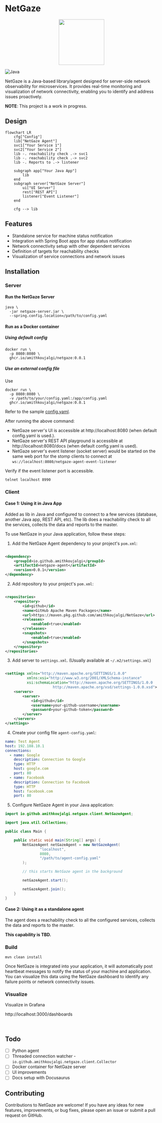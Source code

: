 # NetGaze

<p align="center">
<img width="150px" src="https://raw.githubusercontent.com/NetGaze/NetGaze/main/logo.jpeg" alt=""/>
</p>

![Java](https://img.shields.io/badge/Java-17_+-green.svg?style=just-the-message&labelColor=gray)

NetGaze is a Java-based library/agent designed for server-side network observability for
microservices. It provides real-time
monitoring and visualization of network connectivity, enabling you to identify and address issues
proactively.

**NOTE**: This project is a work in progress.

## Design

```mermaid
flowchart LR
    cfg["Config"]
    lib["NetGaze Agent"]
    svc1["Your Service 1"]
    svc2["Your Service 2"]
    lib -. reachability check .-> svc1
    lib -. reachability check .-> svc2
    lib -. Reports to .-> listener

    subgraph app["Your Java App"]
        lib
    end
    subgraph server["NetGaze Server"]
        ui["UI Server"]
        rest["REST API"]
        listener["Event Listener"]
    end

    cfg --> lib
```

## Features

- Standalone service for machine status notification
- Integration with Spring Boot apps for app status notification
- Network connectivity setup with other dependent services
- Definition of targets for reachability checks
- Visualization of service connections and network issues

## Installation

### Server

#### Run the NetGaze Server

```shell
java \
  -jar netgaze-server.jar \
  --spring.config.location=/path/to/config.yaml
```

#### Run as a Docker container

##### Using default config

```shell
docker run \
  -p 8080:8080 \
  ghcr.io/amithkoujalgi/netgaze:0.0.1
```

##### Use an external config file

Use

```shell
docker run \
  -p 8080:8080 \
  -v /path/to/your/config.yaml:/app/config.yaml
  ghcr.io/amithkoujalgi/netgaze:0.0.1
```

Refer to the
sample [config.yaml](https://github.com/amithkoujalgi/NetGaze/blob/main/server/src/main/resources/application.yaml).

After running the above command:

- NetGaze server's UI is accessible at http://localhost:8080 (when default config.yaml is used.).
- NetGaze server's REST API playground is accessible at http://localhost:8080/docs (when default config.yaml is used).
- NetGaze server's event listener (socket server) would be started on the same web port for the stomp clients to
  connect at `ws://localhost:8080/netgaze-agent-event-listener`

Verify if the event listener port is accessible.

```shell
telnet localhost 8990
```

### Client

#### Case 1: Using it in Java App

Added as lib in Java and configured to connect to a few services (database, another Java app, REST
API, etc).
The lib does a reachability check to all the services, collects the data and reports to the master.

To use NetGaze in your Java application, follow these steps:

1. Add the NetGaze Agent dependency to your project's `pom.xml`:

```xml

<dependency>
    <groupId>io.github.amithkoujalgi</groupId>
    <artifactId>netgaze-agent</artifactId>
    <version>0.0.1</version>
</dependency>
```

2. Add repository to your project's `pom.xml`:

```xml

<repositories>
    <repository>
        <id>github</id>
        <name>GitHub Apache Maven Packages</name>
        <url>https://maven.pkg.github.com/amithkoujalgi/NetGaze</url>
        <releases>
            <enabled>true</enabled>
        </releases>
        <snapshots>
            <enabled>true</enabled>
        </snapshots>
    </repository>
</repositories>
```

3. Add server to `settings.xml`. (Usually available at `~/.m2/settings.xml`)

```xml

<settings xmlns="http://maven.apache.org/SETTINGS/1.0.0"
          xmlns:xsi="http://www.w3.org/2001/XMLSchema-instance"
          xsi:schemaLocation="http://maven.apache.org/SETTINGS/1.0.0
                      http://maven.apache.org/xsd/settings-1.0.0.xsd">
    <servers>
        <server>
            <id>github</id>
            <username>your-github-username</username>
            <password>your-github-token</password>
        </server>
    </servers>
</settings>
```

4. Create your config file `agent-config.yaml`:

```yaml
name: Test Agent
host: 192.188.10.1
connections:
  - name: Google
    description: Connection to Google
    type: HTTP
    host: google.com
    port: 80
  - name: Facebook
    description: Connection to Facebook
    type: HTTP
    host: facebook.com
    port: 80
```

5. Configure NetGaze Agent in your Java application:

```java
import io.github.amithkoujalgi.netgaze.client.NetGazeAgent;

import java.util.Collections;

public class Main {

    public static void main(String[] args) {
        NetGazeAgent netGazeAgent = new NetGazeAgent(
                "localhost",
                8080,
                "/path/to/agent-config.yaml"
        );

        // this starts NetGaze agent in the background

        netGazeAgent.start();

        netGazeAgent.join();
    }
}
```

#### Case 2: Using it as a standalone agent

The agent does a reachability check to all the configured services, collects the data and reports to
the master.

**This capability is TBD.**

### Build

```shell
mvn clean install
```

Once NetGaze is integrated into your application, it will automatically post heartbeat messages to
notify the status of
your machine and application.
You can visualize this data using the NetGaze dashboard to identify any failure points or network
connectivity issues.

### Visualize

Visualize in Grafana

http://localhost:3000/dashboards

<img src="https://raw.githubusercontent.com/NetGaze/NetGaze/main/images/dash.png" alt="">

<img src="https://raw.githubusercontent.com/NetGaze/NetGaze/main/images/conn-preview.png" alt="">

## Todo

- [ ] Python agent
- [ ] Threaded connection watcher - `io.github.amithkoujalgi.netgaze.client.Collector`
- [ ] Docker container for NetGaze server
- [ ] UI improvements
- [ ] Docs setup with Docusaurus

## Contributing

Contributions to NetGaze are welcome! If you have any ideas for new features, improvements, or bug
fixes, please open
an issue or submit a pull request on GitHub.


